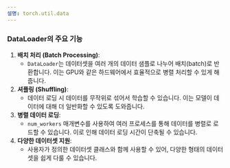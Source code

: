 ```yaml
---
설명: torch.util.data
---
```

### DataLoader의 주요 기능
1. **배치 처리 (Batch Processing)**:
    - `DataLoader`는 데이터셋을 여러 개의 데이터 샘플로 나누어 배치(batch)로 반환합니다. 이는 GPU와 같은 하드웨어에서 효율적으로 병렬 처리할 수 있게 해줍니다.
2. **셔플링 (Shuffling)**:
    - 데이터 로딩 시 데이터를 무작위로 섞어서 학습할 수 있습니다. 이는 모델이 데이터에 대해 더 일반화할 수 있도록 도와줍니다.
3. **병렬 데이터 로딩**:
    - `num_workers` 매개변수를 사용하여 여러 프로세스를 통해 데이터를 병렬로 로드할 수 있습니다. 이로 인해 데이터 로딩 시간이 단축될 수 있습니다.
4. **다양한 데이터셋 지원**:
    - 사용자가 정의한 데이터셋 클래스와 함께 사용할 수 있어, 다양한 형태의 데이터셋을 쉽게 다룰 수 있습니다.